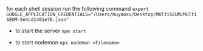 for each shell session run the following command
`export GOOGLE_APPLICATION_CREDENTIALS="/Users/muyaoxu/Desktop/MUltiSEUM/MUltiSEUM-5e4cd1401e76.json"`

- to start the server
`npm start`

- to start nodemon
`npx nodemon <filename>`
